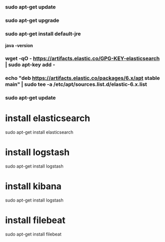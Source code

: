 ### sudo apt-get update
### sudo apt-get upgrade
### sudo apt-get install default-jre
#### java -version
### wget -qO - https://artifacts.elastic.co/GPG-KEY-elasticsearch | sudo apt-key add -
### echo "deb https://artifacts.elastic.co/packages/6.x/apt stable main" | sudo tee -a /etc/apt/sources.list.d/elastic-6.x.list
### sudo apt-get update

# install elasticsearch
sudo apt-get install elasticsearch

 # install logstash
 sudo apt-get install logstash

 # install kibana
 sudo apt-get install logstash

 # install filebeat
 sudo apt-get install filebeat
